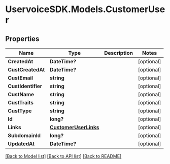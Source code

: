 # UservoiceSDK.Models.CustomerUser
## Properties

Name | Type | Description | Notes
------------ | ------------- | ------------- | -------------
**CreatedAt** | **DateTime?** |  | [optional] 
**CustCreatedAt** | **DateTime?** |  | [optional] 
**CustEmail** | **string** |  | [optional] 
**CustIdentifier** | **string** |  | [optional] 
**CustName** | **string** |  | [optional] 
**CustTraits** | **string** |  | [optional] 
**CustType** | **string** |  | [optional] 
**Id** | **long?** |  | [optional] 
**Links** | [**CustomerUserLinks**](CustomerUserLinks.md) |  | [optional] 
**SubdomainId** | **long?** |  | [optional] 
**UpdatedAt** | **DateTime?** |  | [optional] 

[[Back to Model list]](../README.md#documentation-for-models) [[Back to API list]](../README.md#documentation-for-api-endpoints) [[Back to README]](../README.md)

